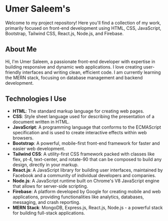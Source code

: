 # Umer Saleem's

Welcome to my project repository! Here you'll find a collection of my work, primarily focused on front-end development using HTML, CSS, JavaScript, Bootstrap, Tailwind CSS, React.js, Node.js, and Firebase.

## About Me

Hi, I'm Umer Saleem, a passionate front-end developer with expertise in building responsive and dynamic web applications. I love creating user-friendly interfaces and writing clean, efficient code. I am currently learning the MERN stack, focusing on database management and backend development.

## Technologies I Use

- **HTML**: The standard markup language for creating web pages.
- **CSS**: Style sheet language used for describing the presentation of a document written in HTML.
- **JavaScript**: A programming language that conforms to the ECMAScript specification and is used to create interactive effects within web browsers.
- **Bootstrap**: A powerful, mobile-first front-end framework for faster and easier web development.
- **Tailwind CSS**: A utility-first CSS framework packed with classes like flex, pt-4, text-center, and rotate-90 that can be composed to build any design, directly in your markup.
- **React.js**: A JavaScript library for building user interfaces, maintained by Facebook and a community of individual developers and companies.
- **Node.js**: A JavaScript runtime built on Chrome's V8 JavaScript engine that allows for server-side scripting.
- **Firebase**: A platform developed by Google for creating mobile and web applications, providing functionalities like analytics, databases, messaging, and crash reporting.
- **MERN Stack**: MongoDB, Express.js, React.js, Node.js - a powerful stack for building full-stack applications.
